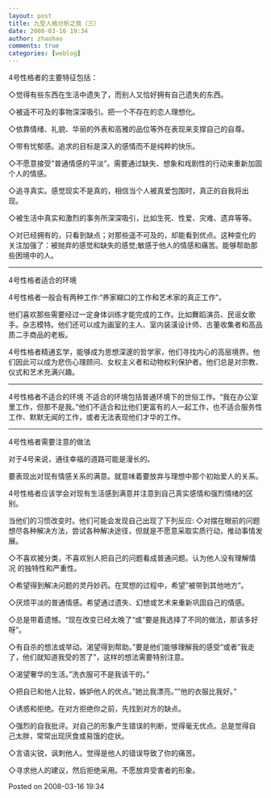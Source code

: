 ```yaml
---
layout: post
title: 九型人格分析之我（三）
date: 2008-03-16 19:34
author: zhaohao
comments: true
categories: [weblog]
---
```

4号性格者的主要特征包括：

◇觉得有些东西在生活中遗失了，而别人又恰好拥有自己遗失的东西。

◇被遥不可及的事物深深吸引。把一个不存在的恋人理想化。

◇依靠情绪、礼貌、华丽的外表和高雅的品位等外在表现来支撑自己的自尊。

◇带有忧郁感。追求的目标是深入的感情而不是纯粹的快乐。

◇不愿意接受”普通情感的平淡”。需要通过缺失、想象和戏剧性的行动来重新加固个人的情感。

◇追寻真实。感觉现实不是真的，相信当个人被真爱包围时，真正的自我将出现。

◇被生活中真实和激烈的事务所深深吸引，比如生死、性爱、灾难、遗弃等等。

◇对已经拥有的，只看到缺点；对那些遥不可及的，却能看到优点。这种变化的关注加强了：被抛弃的感觉和缺失的感觉;敏感于他人的情感和痛苦。能够帮助那些困境中的人。

<hr />

4号性格者适合的环境

4号性格者一般会有两种工作:“养家糊口的工作和艺术家的真正工作”。

他们喜欢那些需要经过一定身体训练才能完成的工作。比如舞蹈演员、民谣女歌手。杂志模特。他们还可以成为画室的主人、室内装潢设计师、古董收集者和高品质二手商品的老板。

4号性格者精通玄学，能够成为思想深邃的哲学家，他们寻找内心的高层境界。他们因此可以成为悲伤心理顾问、女权主义者和动物权利保护者。他们总是对宗教、仪式和艺术充满兴趣。

<hr />

4号性格者不适合的环境
不适合的环境包括普通环境下的世俗工作。“我在办公室里工作，但那不是我。”他们不适合和比他们更富有的人一起工作，也不适合服务性工作、默默无闻的工作，或者无法表现他们才华的工作。

<hr />

4号性格者需要注意的做法

对于4号来说，通往幸福的道路可能是漫长的。

要表现出对现有情感关系的满意。就意味着要放弃与理想中那个初始爱人的关系。

4号性格者应该学会对现有生活感到满意并注意到自己真实感情和强烈情绪的区别。

当他们的习惯改变时。他们可能会发现自己出现了下列反应: ◇对摆在眼前的问题想尽各种解决方法，尝试各种解决途径，但就是不愿意采取实质行动，推动事情发展。

◇不喜欢被分类，不喜欢别人把自己的问题看成普通问题。认为他人没有理解情况 的独特性和严重性。

◇希望得到解决问题的灵丹妙药。在冥想的过程中，希望”被带到其他地方”。

◇厌烦平淡的普通情感。希望通过遗失、幻想或艺术来重新巩固自己的情感。

◇总是带着遗憾。“现在改变已经太晚了“或”要是我选择了不同的做法，那该多好呀”。

◇有自杀的想法或举动。渴望得到帮助。”要是他们能够理解我的感受”或者”我走了，他们就知道我受的苦了”，这样的想法需要特别注意。

◇渴望奢华的生活。”洗衣服可不是我该干的。”

◇把自已和他人比较，嫉妒他人的优点。”她比我漂亮。””他的衣服比我好。”

◇诱惑和拒绝。在对方拒绝你之前，先找到对方的缺点。

◇强烈的自我批评。对自己的形象产生错误的判断，觉得毫无优点。总是觉得自己太胖，常常出现厌食或易饿的症状。

◇言语尖锐，讽刺他人。觉得是他人的错误导致了你的痛苦。

◇寻求他人的建议，然后拒绝采用。不愿放弃受害者的形象。

Posted on 2008-03-16 19:34
